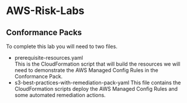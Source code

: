# AWS-Risk-Labs
## Conformance Packs

To complete this lab you will need to two files.
- prerequisite-resources.yaml  
This is the CloudFormation script that will build the resources we will need to demonstrate the AWS Managed Config Rules in the Conformance Pack.
- s3-best-practices-with-remediation-pack-yaml 
This file contains the CloudFormation scripts deploy the AWS Managed Config Rules and some automated remediation actions.  
